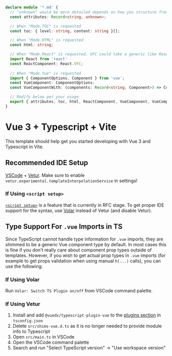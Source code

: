 ```ts
declare module '*.md' {
  // "unknown" would be more detailed depends on how you structure frontmatter
  const attributes: Record<string, unknown>; 

  // When "Mode.TOC" is requested
  const toc: { level: string, content: string }[];

  // When "Mode.HTML" is requested
  const html: string;

  // When "Mode.React" is requested. VFC could take a generic like React.VFC<{ MyComponent: TypeOfMyComponent }>
  import React from 'react'
  const ReactComponent: React.VFC;
  
  // When "Mode.Vue" is requested
  import { ComponentOptions, Component } from 'vue';
  const VueComponent: ComponentOptions;
  const VueComponentWith: (components: Record<string, Component>) => ComponentOptions;

  // Modify below per your usage
  export { attributes, toc, html, ReactComponent, VueComponent, VueComponentWith };
}
```
# Vue 3 + Typescript + Vite

This template should help get you started developing with Vue 3 and Typescript in Vite.

## Recommended IDE Setup

[VSCode](https://code.visualstudio.com/) + [Vetur](https://marketplace.visualstudio.com/items?itemName=octref.vetur). Make sure to enable `vetur.experimental.templateInterpolationService` in settings!

### If Using `<script setup>`

[`<script setup>`](https://github.com/vuejs/rfcs/pull/227) is a feature that is currently in RFC stage. To get proper IDE support for the syntax, use [Volar](https://marketplace.visualstudio.com/items?itemName=johnsoncodehk.volar) instead of Vetur (and disable Vetur).

## Type Support For `.vue` Imports in TS

Since TypeScript cannot handle type information for `.vue` imports, they are shimmed to be a generic Vue component type by default. In most cases this is fine if you don't really care about component prop types outside of templates. However, if you wish to get actual prop types in `.vue` imports (for example to get props validation when using manual `h(...)` calls), you can use the following:

### If Using Volar

Run `Volar: Switch TS Plugin on/off` from VSCode command palette.

### If Using Vetur

1. Install and add `@vuedx/typescript-plugin-vue` to the [plugins section](https://www.typescriptlang.org/tsconfig#plugins) in `tsconfig.json`
2. Delete `src/shims-vue.d.ts` as it is no longer needed to provide module info to Typescript
3. Open `src/main.ts` in VSCode
4. Open the VSCode command palette
5. Search and run "Select TypeScript version" -> "Use workspace version"
